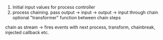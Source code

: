 
1. Initial input values for process controller
2. process chaining. pass output -> input -> output -> input through chain
optional "transformer" function between chain steps

chain as stream -> fires events with next process, transform, chainbreak, injected callback etc.